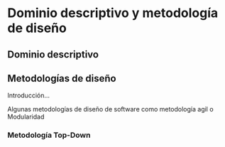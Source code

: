 # Dominio descriptivo y metodología de diseño

## Dominio descriptivo

## Metodologías de diseño

Introducción...

Algunas metodologías de diseño de software como metodología agil o Modularidad

### Metodología Top-Down


